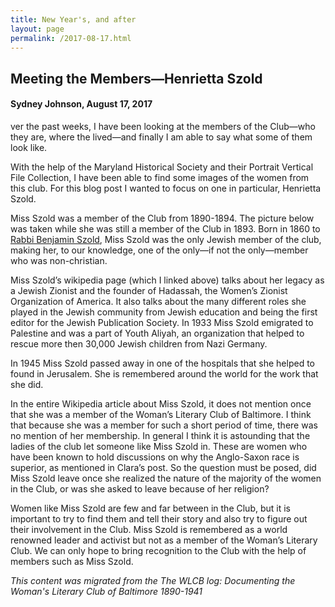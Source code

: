 ```yaml
---
title: New Year's, and after
layout: page
permalink: /2017-08-17.html
---
```

<style>
    #maincontent{
        font-size:1.4em;
    }
</style>

## Meeting the Members—Henrietta Szold
#### Sydney Johnson, August 17, 2017

ver the past weeks, I have been looking at the members of the Club—who they are, where the lived—and finally I am able to say what some of them look like.

With the help of the Maryland Historical Society and their Portrait Vertical File Collection,  I have been able to find some images of the women from this club. For this blog post I wanted to focus on one in particular, Henrietta Szold.

Miss Szold was a member of the Club from 1890-1894. The picture below was taken while she was still a member of the Club in 1893. Born in 1860 to [Rabbi Benjamin Szold](https://en.wikipedia.org/wiki/Henrietta_Szold), Miss Szold was the only Jewish member of the club, making her, to our knowledge, one of the only—if not the only—member who was non-christian.

Miss Szold’s wikipedia page (which I linked above) talks about her legacy as a Jewish Zionist and the founder of Hadassah, the Women’s Zionist Organization of America. It also talks about the many different roles she played in the Jewish community from Jewish education and being the first editor for the Jewish Publication Society. In 1933 Miss Szold emigrated to Palestine and was a part of Youth Aliyah, an organization that helped to rescue more then 30,000 Jewish children from Nazi Germany.

In 1945 Miss Szold passed away in one of the hospitals that she helped to found in Jerusalem. She is remembered around the world for the work that she did.

In the entire Wikipedia article about Miss Szold, it does not mention once that she was a member of the Woman’s Literary Club of Baltimore. I think that because she was a member for such a short period of time, there was no mention of her membership. In general I think it is astounding that the ladies of the club let someone like Miss Szold in. These are women who have been known to hold discussions on why the Anglo-Saxon race is superior, as mentioned in Clara’s post. So the question must be posed, did Miss Szold leave once she realized the nature of the majority of the women in the Club, or was she asked to leave because of her religion?

Women like Miss Szold are few and far between in the Club, but it is important to try to find them and tell their story and also try to figure out their involvement in the Club. Miss Szold is remembered as a world renowned leader and activist but not as a member of the Woman’s Literary Club. We can only hope to bring recognition to the Club with the help of members such as Miss Szold.

*This content was migrated from the The WLCB log: Documenting the Woman's Literary Club of Baltimore 1890-1941*